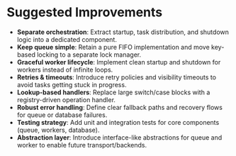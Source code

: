 # Suggested Improvements

* **Separate orchestration**: Extract startup, task distribution, and shutdown logic into a dedicated component.
* **Keep queue simple**: Retain a pure FIFO implementation and move key-based locking to a separate lock manager.
* **Graceful worker lifecycle**: Implement clean startup and shutdown for workers instead of infinite loops.
* **Retries & timeouts**: Introduce retry policies and visibility timeouts to avoid tasks getting stuck in progress.
* **Lookup-based handlers**: Replace large switch/case blocks with a registry-driven operation handler.
* **Robust error handling**: Define clear fallback paths and recovery flows for queue or database failures.
* **Testing strategy**: Add unit and integration tests for core components (queue, workers, database).
* **Abstraction layer**: Introduce interface-like abstractions for queue and worker to enable future transport/backends.
